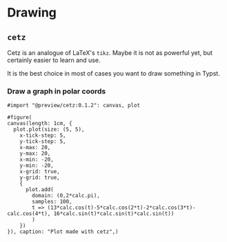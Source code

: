 # Drawing

## `cetz`

Cetz is an analogue of LaTeX's `tikz`. Maybe it is not as powerful yet, but certainly easier to learn and use.

It is the best choice in most of cases you want to draw something in Typst.

### Draw a graph in polar coords

```
#import "@preview/cetz:0.1.2": canvas, plot

#figure(
canvas(length: 1cm, {
  plot.plot(size: (5, 5),
    x-tick-step: 5,
    y-tick-step: 5,
    x-max: 20,
    y-max: 20,
    x-min: -20,
    y-min: -20,
    x-grid: true,
    y-grid: true,
    {
      plot.add(
        domain: (0,2*calc.pi),
        samples: 100,
        t => (13*calc.cos(t)-5*calc.cos(2*t)-2*calc.cos(3*t)-calc.cos(4*t), 16*calc.sin(t)*calc.sin(t)*calc.sin(t))
        )
    })
}), caption: "Plot made with cetz",)
```